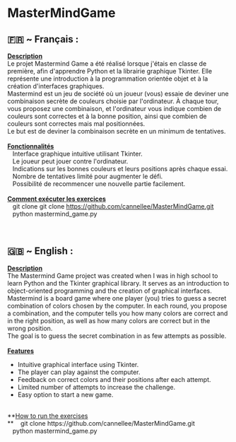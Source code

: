 # MasterMindGame
## 🇫🇷 ~ Français :<br>
**<u>Description<br></u>**
Le projet Mastermind Game a été réalisé lorsque j'étais en classe de première, afin d'apprendre Python et la librairie graphique Tkinter. Elle représente une introduction à la programmation orientée objet et à la création d'interfaces graphiques.<br>
Mastermind est un jeu de société où un joueur (vous) essaie de deviner une combinaison secrète de couleurs choisie par l'ordinateur. À chaque tour, vous proposez une combinaison, et l'ordinateur vous indique combien de couleurs sont correctes et à la bonne position, ainsi que combien de couleurs sont correctes mais mal positionnées.<br>
Le but est de deviner la combinaison secrète en un minimum de tentatives.<br>
<br>
**<u>Fonctionnalités<br></u>**
&nbsp;&nbsp;&nbsp;Interface graphique intuitive utilisant Tkinter.<br>
&nbsp;&nbsp;&nbsp;Le joueur peut jouer contre l'ordinateur.<br>
&nbsp;&nbsp;&nbsp;Indications sur les bonnes couleurs et leurs positions après chaque essai.<br>
&nbsp;&nbsp;&nbsp;Nombre de tentatives limité pour augmenter le défi.<br>
&nbsp;&nbsp;&nbsp;Possibilité de recommencer une nouvelle partie facilement.<br>
<br>
**<u>Comment exécuter les exercices<br></u>**
&nbsp;&nbsp;&nbsp;git clone git clone https://github.com/cannellee/MasterMindGame.git<br>
&nbsp;&nbsp;&nbsp;python mastermind_game.py<br>
<br>
<br>
## 🇬🇧 ~ English :<br>
**<u>Description<br></u>**
The Mastermind Game project was created when I was in high school to learn Python and the Tkinter graphical library. It serves as an introduction to object-oriented programming and the creation of graphical interfaces.<br>
Mastermind is a board game where one player (you) tries to guess a secret combination of colors chosen by the computer. In each round, you propose a combination, and the computer tells you how many colors are correct and in the right position, as well as how many colors are correct but in the wrong position.<br>
The goal is to guess the secret combination in as few attempts as possible.<br>
<br>
**<u>Features<br></u>** 
- Intuitive graphical interface using Tkinter.<br>
- The player can play against the computer.<br>
- Feedback on correct colors and their positions after each attempt.<br>
- Limited number of attempts to increase the challenge.<br>
- Easy option to start a new game.<br>
<br>
**<u>How to run the exercises<br></u>**
&nbsp;&nbsp;&nbsp;git clone https://github.com/cannellee/MasterMindGame.git<br>
&nbsp;&nbsp;&nbsp;python mastermind_game.py<br>
